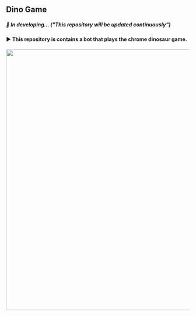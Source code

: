 ## Dino Game

##### 🚧 In developing... ("This repository will be updated continuously") 

#### ▶ This repository is contains a bot that plays the chrome dinosaur game.

<div align="center">
<img width=712px src="https://s2.uupload.ir/files/dino_dk6s.png">
</div>
